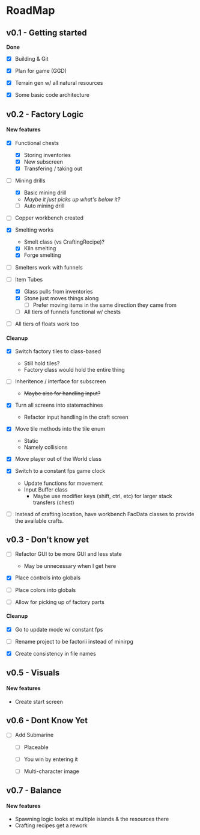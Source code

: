 # RoadMap

## v0.1 - Getting started
**Done**
- [x] Building & Git
- [x] Plan for game (GGD)
- [x] Terrain gen w/ all natural resources
- [x] Some basic code architecture



## v0.2 - Factory Logic 

#### New features

- [x] Functional chests
  * [x] Storing inventories
  * [x] New subscreen
  * [x] Transfering / taking out

- [ ] Mining drills
  * [x] Basic mining drill 
   * *Maybe it just picks up what's below it?*
  * [ ] Auto mining drill

- [ ] Copper workbench created

- [x] Smelting works
  * Smelt class (vs CraftingRecipe)?
  * [x] Kiln smelting
  * [x] Forge smelting
- [ ] Smelters work with funnels

- [ ] Item Tubes
  * [x] Glass pulls from inventories
  * [x] Stone just moves things along
    * [ ] Prefer moving items in the same direction they came from
  * [ ] All tiers of funnels functional w/ chests

- [ ] All tiers of floats work too

#### Cleanup
- [x] Switch factory tiles to class-based
  * Still hold tiles?
  * Factory class would hold the entire thing

- [ ] Inheritence / interface for subscreen
  * ~~Maybe also for handling input?~~

- [x] Turn all screens into statemachines
  * Refactor input handling in the craft screen

- [x] Move tile methods into the tile enum
  * Static
  * Namely collisions

- [x] Move player out of the World class

- [x] Switch to a constant fps game clock
  * Update functions for movement
  * Input Buffer class
    * Maybe use modifier keys (shift, ctrl, etc) for larger stack transfers (chest)

- [ ] Instead of crafting location, have workbench
  FacData classes to provide the available crafts.



## v0.3 - Don't know yet

- [ ] Refactor GUI to be more GUI and less state
  - May be unnecessary when I get here

- [x] Place controls into globals
- [ ] Place colors into globals
- [ ] Allow for picking up of factory parts

#### Cleanup

- [x] Go to update mode w/ constant fps
- [ ] Rename project to be factorii instead of minirpg
- [x] Create consistency in file names


## v0.5 - Visuals

#### New features
- Create start screen



## v0.6 - Dont Know Yet
- [ ] Add Submarine 
  - [ ] Placeable
  - [ ] You win by entering it
  - [ ] Multi-character image



## v0.7 - Balance

#### New features
- Spawning logic looks at multiple islands &
    the resources there
- Crafting recipes get a rework
